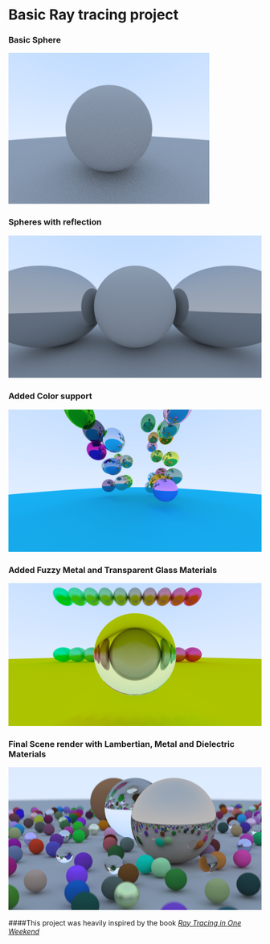 # Basic Ray tracing project

### Basic Sphere

![](renders/reflectiveSphereHD400300.png)

### Spheres with reflection

![](renders/reflectiveSpheresHD.png)

### Added Color support

![](renders/colorfulReflectiveSpheres4k.png)

### Added Fuzzy Metal and Transparent Glass Materials

![](renders/glassSphere4K.png)

### Final Scene render with Lambertian, Metal and Dielectric Materials
![](renders/finalRender4K.png)

####This project was heavily inspired by the book [_Ray Tracing in One Weekend_](https://raytracing.github.io/books/RayTracingInOneWeekend.html)